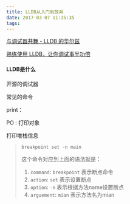 ```yaml
---
title: LLDB从入门到放弃
date: 2017-03-07 11:35:35
tags:
---
```


[与调试器共舞 - LLDB 的华尔兹](https://objccn.io/issue-19-2/)

[熟练使用 LLDB，让你调试事半功倍](http://www.phperz.com/article/16/0119/184198.html)



#### LLDB是什么

开源的调试器

常见的命令

print：

PO : 打印对象


打印堆栈信息

> ```
> breakpoint set -n main
> ```
>
> 这个命令对应到上面的语法就是：
>
> 1. `command`: `breakpoint` 表示断点命令
> 2. `action`: `set` 表示设置断点
> 3. `option`: `-n` 表示根据方法name设置断点
> 4. `arguement`: `mian` 表示方法名为mian
